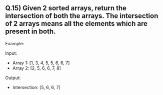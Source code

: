 ## Q.15) Given 2 sorted arrays, return the intersection of both the arrays. The intersection of 2 arrays means all the elements which are present in both.

Example:

Input:
- Array 1: [1, 3, 4, 5, 5, 6, 6, 7] 
- Array 2: [2, 5, 6, 6, 7, 8]

Output: 
- Intersection: [5, 6, 6, 7]
